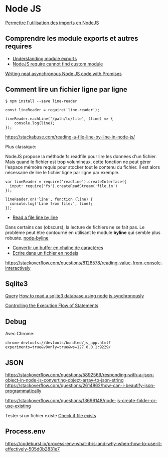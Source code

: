 # Node JS

[Permettre l'utilisation des imports en NodeJS](https://timonweb.com/posts/how-to-enable-es6-imports-in-nodejs/)


## Comprendre les module exports et autres requires

- [Understanding module exports](https://www.sitepoint.com/understanding-module-exports-exports-node-js/)
- [NodeJS require cannot find custom module](https://stackoverflow.com/questions/16652620/node-js-require-cannot-find-custom-module)

[Writing neat asynchronous Node JS code with Promises](https://medium.com/dev-bits/writing-neat-asynchronous-node-js-code-with-promises-32ed3a4fd098)

## Comment lire un fichier ligne par ligne

```
$ npm install --save line-reader
```

```
const lineReader = require('line-reader');

lineReader.eachLine('/path/to/file', (line) => {  
    console.log(line);
});
```
https://stackabuse.com/reading-a-file-line-by-line-in-node-js/

Plus classique:

NodeJS propose la méthode fs.readfile pour lire les données d'un fichier.
Mais quand le fichier est trop volumineux, cette fonction ne peut gérer l'espace mémoire requis pour
stocker tout le contenu du fichier.
Il est alors nécessaire de lire le fichier ligne par ligne par exemple.

```
var lineReader = require('readline').createInterface({
  input: require('fs').createReadStream('file.in')
});

lineReader.on('line', function (line) {
  console.log('Line from file:', line);
});
```

- [Read a file line by line](https://stackoverflow.com/questions/6156501/read-a-file-one-line-at-a-time-in-node-js)

Dans certains cas (obscurs), la lecture de fichiers ne se fait pas.
Le problème peut être contourné en utilisant le module **byline** qui semble plus robuste.
[node-byline](https://github.com/jahewson/node-byline)

- [Convertir un buffer en chaîne de caractères](https://hackernoon.com/https-medium-com-amanhimself-converting-a-buffer-to-json-and-utf8-strings-in-nodejs-2150b1e3de57)
- [Ecrire dans un fichier en nodejs](https://stackoverflow.com/questions/2496710/writing-files-in-node-js)


https://stackoverflow.com/questions/8128578/reading-value-from-console-interactively

## Sqlite3
[Query](http://www.sqlitetutorial.net/sqlite-nodejs/query/)
[How to read a sqlite3 database using node js synchronously](https://stackoverflow.com/questions/15575914/how-to-read-a-sqlite3-database-using-node-js-synchronously)

[Controlling the Execution Flow of Statements](http://www.sqlitetutorial.net/sqlite-nodejs/statements-control-flow/)

## Debug
Avec Chrome:
```
chrome-devtools://devtools/bundled/js_app.html?experiments=true&v8only=true&ws=127.0.0.1:9229/
```

## JSON
https://stackoverflow.com/questions/5892569/responding-with-a-json-object-in-node-js-converting-object-array-to-json-string
https://stackoverflow.com/questions/2614862/how-can-i-beautify-json-programmatically

https://stackoverflow.com/questions/13696148/node-js-create-folder-or-use-existing


Tester si un fichier existe
[Check if file exists](https://flaviocopes.com/how-to-check-if-file-exists-node/)

## Process.env
https://codeburst.io/process-env-what-it-is-and-why-when-how-to-use-it-effectively-505d0b2831e7
